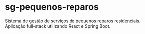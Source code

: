 # sg-pequenos-reparos
Sistema de gestão de serviços de pequenos reparos residenciais. Aplicação full-stack utilizando React e Spring Boot.
